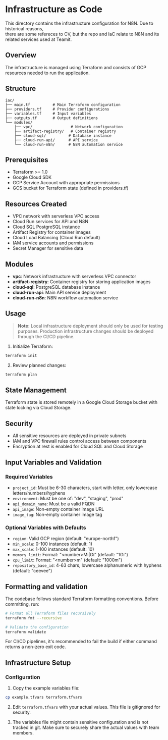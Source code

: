 # Infrastructure as Code

This directory contains the infrastructure configuration for N8N. Due to historical reasons,  
there are some refereces to CV, but the repo and IaC relate to N8N and its related services used at Teamit.

## Overview

The infrastructure is managed using Terraform and consists of GCP resources needed to run the application.

## Structure

```text
iac/
├── main.tf          # Main Terraform configuration
├── providers.tf     # Provider configurations
├── variables.tf     # Input variables
├── outputs.tf       # Output definitions
└── modules/
    ├── vpc/                 # Network configuration
    ├── artifact-registry/   # Container registry
    ├── cloud-sql/          # Database instance
    ├── cloud-run-api/      # API service
    └── cloud-run-n8n/      # N8N automation service
```

## Prerequisites

- Terraform >= 1.0
- Google Cloud SDK
- GCP Service Account with appropriate permissions
- GCS bucket for Terraform state (defined in providers.tf)

## Resources Created

- VPC network with serverless VPC access
- Cloud Run services for API and N8N
- Cloud SQL PostgreSQL instance
- Artifact Registry for container images
- Cloud Load Balancing (Cloud Run default)
- IAM service accounts and permissions
- Secret Manager for sensitive data

## Modules

- **vpc**: Network infrastructure with serverless VPC connector
- **artifact-registry**: Container registry for storing application images
- **cloud-sql**: PostgreSQL database instance
- **cloud-run-api**: Main API service deployment
- **cloud-run-n8n**: N8N workflow automation service

## Usage

> **Note:** Local infrastructure deployment should only be used for testing purposes. 
> Production infrastructure changes should be deployed through the CI/CD pipeline.

1. Initialize Terraform:

```bash
terraform init
```

2. Review planned changes:

```bash
terraform plan
```

## State Management

Terraform state is stored remotely in a Google Cloud Storage bucket with state locking via Cloud Storage.

## Security

- All sensitive resources are deployed in private subnets
- IAM and VPC firewall rules control access between components
- Encryption at rest is enabled for Cloud SQL and Cloud Storage

## Input Variables and Validation

### Required Variables

- `project_id`: Must be 6-30 characters, start with letter, only lowercase letters/numbers/hyphens
- `environment`: Must be one of: "dev", "staging", "prod"
- `api_domain_name`: Must be a valid FQDN
- `api_image`: Non-empty container image URL
- `image_tag`: Non-empty container image tag

### Optional Variables with Defaults

- `region`: Valid GCP region (default: "europe-north1")
- `min_scale`: 0-100 instances (default: 1)
- `max_scale`: 1-100 instances (default: 10)
- `memory_limit`: Format: "&lt;number&gt;Mi|Gi" (default: "1Gi")
- `cpu_limit`: Format: "&lt;number&gt;m" (default: "1000m")
- `repository_base_id`: 4-63 chars, lowercase alphanumeric with hyphens (default: "ceevee")

## Formatting and validation

The codebase follows standard Terraform formatting conventions. Before committing, run:

```bash
# Format all Terraform files recursively
terraform fmt --recursive

# Validate the configuration
terraform validate
```

For CI/CD pipelines, it's recommended to fail the build if either command returns a non-zero exit code.

## Infrastructure Setup

### Configuration

1. Copy the example variables file:

```bash
cp example.tfvars terraform.tfvars
```

2. Edit `terraform.tfvars` with your actual values. This file is gitignored for security.

3. The variables file might contain sensitive configuration and is not tracked in git. Make sure to securely share the actual values with team members.
